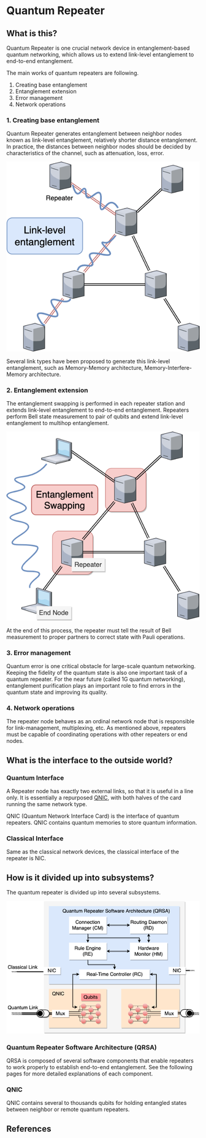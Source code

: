 # Quantum Repeater

## What is this?

Quantum Repeater is one crucial network device in entanglement-based quantum networking, which allows us to extend link-level entanglement to end-to-end entanglement. 

The main works of quantum repeaters are following.

1. Creating base entanglement
2. Entanglement extension
3. Error management
4. Network operations

### 1. Creating base entanglement

Quantum Repeater generates entanglement between neighbor nodes known as link-level entanglement, relatively shorter distance entanglement. In practice, the distances between neighbor nodes should be decided by characteristics of the channel, such as attenuation, loss, error. 

![Repeater.drawio (1).png](./img/Repeater.png)

Several link types have been proposed to generate this link-level entanglement, such as Memory-Memory architecture, Memory-Interfere-Memory architecture.  

### 2. Entanglement extension

The entanglement swapping is performed in each repeater station and extends link-level entanglement to end-to-end entanglement. Repeaters perform Bell state measurement to pair of qubits and extend link-level entanglement to multihop entanglement.

![EntanglementSwapping.drawio (2).png](./img/EntanglementSwapping.png)

At the end of this process, the repeater must tell the result of Bell measurement to proper partners to correct state with Pauli operations. 

### 3. Error management

Quantum error is one critical obstacle for large-scale quantum networking. Keeping the fidelity of the quantum state is also one important task of a quantum repeater. For the near future (called 1G quantum networking), entanglement purification plays an important role to find errors in the quantum state and improving its quality.

### 4. Network operations

The repeater node behaves as an ordinal network node that is responsible for link-management, multiplexing, etc. As mentioned above, repeaters must be capable of coordinating operations with other repeaters or end nodes.

## What is the interface to the outside world?

### Quantum Interface
A Repeater node has exactly two external links, so that it is useful in a line only.  It is essentially a repurposed [QNIC](./QNIC), with both halves of the card running the same network type. 

QNIC (Quantum Network Interface Card) is the interface of quantum repeaters. QNIC contains quantum memories to store quantum information. 

### Classical Interface

Same as the classical network devices, the classical interface of the repeater is NIC.  

## How is it divided up into subsystems?

The quantum repeater is divided up into several subsystems. 

 

![Repeater_Architecture.drawio.png](./img/Repeater_Architecture.png)

### Quantum Repeater Software Architecture (QRSA)

QRSA is composed of several software components that enable repeaters to work properly to establish end-to-end entanglement. See the following pages for more detailed explanations of each component. 

### QNIC
QNIC contains several to thousands qubits for holding entangled states between neighbor or remote quantum repeaters.

## References